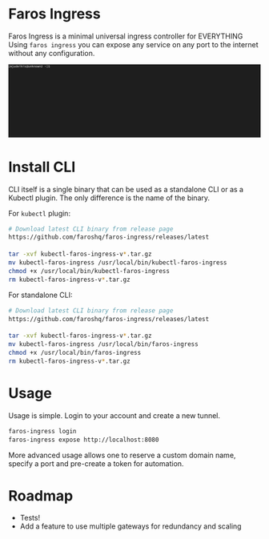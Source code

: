 # Faros Ingress

Faros Ingress is a minimal universal ingress controller for EVERYTHING
Using `faros ingress` you can expose any service on any port to the internet without any configuration.

![Faros expose](docs/img/faros.gif)

# Install CLI

CLI itself is a single binary that can be used as a standalone CLI or as a
Kubectl plugin. The only difference is the name of the binary.

For `kubectl` plugin:
```bash
# Download latest CLI binary from release page
https://github.com/faroshq/faros-ingress/releases/latest

tar -xvf kubectl-faros-ingress-v*.tar.gz
mv kubectl-faros-ingress /usr/local/bin/kubectl-faros-ingress
chmod +x /usr/local/bin/kubectl-faros-ingress
rm kubectl-faros-ingress-v*.tar.gz
```

For standalone CLI:
```bash
# Download latest CLI binary from release page
https://github.com/faroshq/faros-ingress/releases/latest

tar -xvf kubectl-faros-ingress-v*.tar.gz
mv kubectl-faros-ingress /usr/local/bin/faros-ingress
chmod +x /usr/local/bin/faros-ingress
rm kubectl-faros-ingress-v*.tar.gz
```

# Usage

Usage is simple. Login to your account and create a new tunnel.

```bash
faros-ingress login
faros-ingress expose http://localhost:8080
```

More advanced usage allows one to reserve a custom domain name, specify a port
and pre-create a token for automation.

# Roadmap

* Tests!
* Add a feature to use multiple gateways for redundancy and scaling


